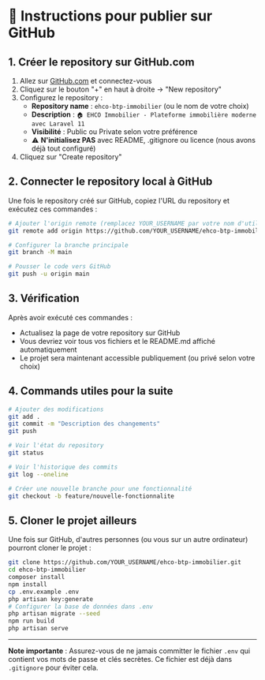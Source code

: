 # 📝 Instructions pour publier sur GitHub

## 1. Créer le repository sur GitHub.com

1. Allez sur [GitHub.com](https://github.com) et connectez-vous
2. Cliquez sur le bouton "+" en haut à droite → "New repository"
3. Configurez le repository :
   - **Repository name** : `ehco-btp-immobilier` (ou le nom de votre choix)
   - **Description** : `🏠 EHCO Immobilier - Plateforme immobilière moderne avec Laravel 11`
   - **Visibilité** : Public ou Private selon votre préférence
   - ⚠️ **N'initialisez PAS** avec README, .gitignore ou licence (nous avons déjà tout configuré)
4. Cliquez sur "Create repository"

## 2. Connecter le repository local à GitHub

Une fois le repository créé sur GitHub, copiez l'URL du repository et exécutez ces commandes :

```bash
# Ajouter l'origin remote (remplacez YOUR_USERNAME par votre nom d'utilisateur GitHub)
git remote add origin https://github.com/YOUR_USERNAME/ehco-btp-immobilier.git

# Configurer la branche principale
git branch -M main

# Pousser le code vers GitHub
git push -u origin main
```

## 3. Vérification

Après avoir exécuté ces commandes :
- Actualisez la page de votre repository sur GitHub
- Vous devriez voir tous vos fichiers et le README.md affiché automatiquement
- Le projet sera maintenant accessible publiquement (ou privé selon votre choix)

## 4. Commands utiles pour la suite

```bash
# Ajouter des modifications
git add .
git commit -m "Description des changements"
git push

# Voir l'état du repository
git status

# Voir l'historique des commits
git log --oneline

# Créer une nouvelle branche pour une fonctionnalité
git checkout -b feature/nouvelle-fonctionnalite
```

## 5. Cloner le projet ailleurs

Une fois sur GitHub, d'autres personnes (ou vous sur un autre ordinateur) pourront cloner le projet :

```bash
git clone https://github.com/YOUR_USERNAME/ehco-btp-immobilier.git
cd ehco-btp-immobilier
composer install
npm install
cp .env.example .env
php artisan key:generate
# Configurer la base de données dans .env
php artisan migrate --seed
npm run build
php artisan serve
```

---

**Note importante** : Assurez-vous de ne jamais committer le fichier `.env` qui contient vos mots de passe et clés secrètes. Ce fichier est déjà dans `.gitignore` pour éviter cela.
